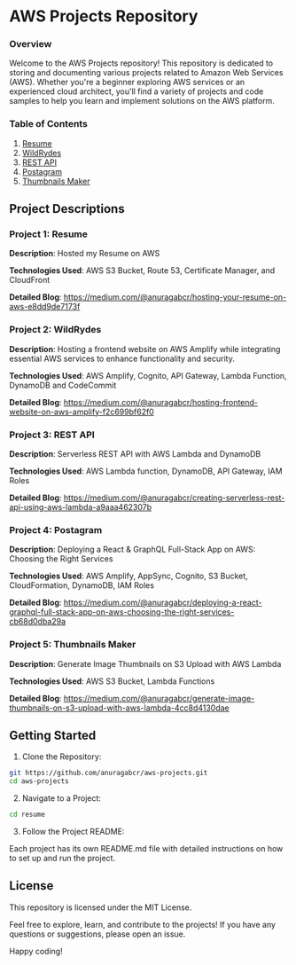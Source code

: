 # AWS Projects Repository 
### Overview 
Welcome to the AWS Projects repository! This repository is dedicated to storing and documenting various projects related to Amazon Web Services (AWS). Whether you're a beginner exploring AWS services or an experienced cloud architect, you'll find a variety of projects and code samples to help you learn and implement solutions on the AWS platform.

### Table of Contents 
1. [Resume](https://github.com/anuragabcr/aws-projects/tree/main/Resume "Resume")
2. [WildRydes](https://github.com/anuragabcr/aws-projects/tree/main/WildRydes "Frontend deployment")
3. [REST API](https://github.com/anuragabcr/aws-projects/tree/main/REST%20API "Serverless REST API")
4. [Postagram](https://github.com/anuragabcr/aws-projects/tree/main/postagram "Full stack deployment")
5. [Thumbnails Maker](https://github.com/anuragabcr/aws-projects/tree/main/Thumbnails%20Maker "Generate Image Thumbnails on S3 Upload with AWS Lambda")

## Project Descriptions
### Project 1: Resume
**Description**: Hosted my Resume on AWS

**Technologies Used**: AWS S3 Bucket, Route 53, Certificate Manager, and CloudFront

**Detailed Blog**: https://medium.com/@anuragabcr/hosting-your-resume-on-aws-e8dd9de7173f

### Project 2: WildRydes
**Description**: Hosting a frontend website on AWS Amplify while integrating essential AWS services to enhance functionality and security.

**Technologies Used**: AWS Amplify, Cognito, API Gateway, Lambda Function, DynamoDB and CodeCommit

**Detailed Blog**: https://medium.com/@anuragabcr/hosting-frontend-website-on-aws-amplify-f2c699bf62f0

### Project 3: REST API
**Description**: Serverless REST API with AWS Lambda and DynamoDB

**Technologies Used**: AWS Lambda function, DynamoDB, API Gateway, IAM Roles

**Detailed Blog**: https://medium.com/@anuragabcr/creating-serverless-rest-api-using-aws-lambda-a9aaa462307b

### Project 4: Postagram
**Description**: Deploying a React & GraphQL Full-Stack App on AWS: Choosing the Right Services

**Technologies Used**: AWS Amplify, AppSync, Cognito, S3 Bucket, CloudFormation, DynamoDB, IAM Roles

**Detailed Blog**: https://medium.com/@anuragabcr/deploying-a-react-graphql-full-stack-app-on-aws-choosing-the-right-services-cb68d0dba29a

### Project 5: Thumbnails Maker
**Description**: Generate Image Thumbnails on S3 Upload with AWS Lambda

**Technologies Used**: AWS S3 Bucket, Lambda Functions

**Detailed Blog**: https://medium.com/@anuragabcr/generate-image-thumbnails-on-s3-upload-with-aws-lambda-4cc8d4130dae

## Getting Started
1. Clone the Repository:
```bash
git https://github.com/anuragabcr/aws-projects.git
cd aws-projects
```
2. Navigate to a Project:
``` bash
cd resume
```
3. Follow the Project README:

Each project has its own README.md file with detailed instructions on how to set up and run the project.

## License
This repository is licensed under the MIT License.

Feel free to explore, learn, and contribute to the projects! If you have any questions or suggestions, please open an issue.

Happy coding!
